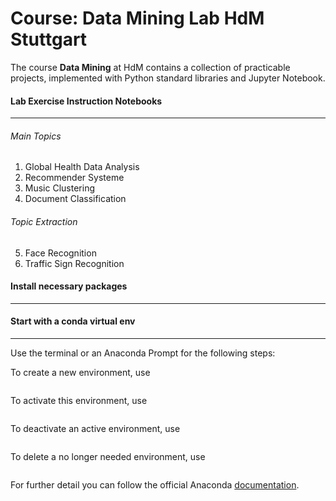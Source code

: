 # Course: Data Mining Lab HdM Stuttgart
The course **Data Mining** at HdM contains a collection of practicable projects,
implemented with Python standard libraries and Jupyter Notebook.

#### Lab Exercise Instruction Notebooks
----------------------------------

###### Main Topics
1. Global Health Data Analysis
2. Recommender Systeme
3. Music Clustering
4. Document Classification

###### Topic Extraction
5. Face Recognition
6. Traffic Sign Recognition

#### Install necessary packages
--------------------------

#### Start with a conda virtual env
------------------------------

Use the terminal or an Anaconda Prompt for the following steps:

To create a new environment, use
```$ conda create --name conda_env python=3.7
```
To activate this environment, use
``` $ conda activate conda_env
```
 To deactivate an active environment, use
```$ conda deactivate
```
To delete a no longer needed environment, use
``` $ conda remove -n yourenvname -all
```
For further detail you can follow the official Anaconda [documentation].


[documentation]: https://docs.conda.io/projects/conda/en/latest/user-guide/tasks/manage-environments.html
